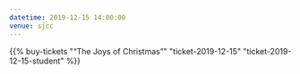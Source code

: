```yaml
---
datetime: 2019-12-15 14:00:00
venue: sjcc
---
```


{{% buy-tickets "“The Joys of Christmas”" "ticket-2019-12-15" "ticket-2019-12-15-student" %}}
